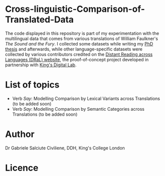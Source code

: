 # Cross-linguistic-Comparison-of-Translated-Data

The code displayed in this repository is part of my experimentation with the multilingual data that comes from various translations of William Faulkner's *The Sound and the Fury*. I collected some datasets while writing my [PhD thesis](https://kclpure.kcl.ac.uk/portal/files/61485099/2016_Salciute_Civiliene_Gabrielle_0975961_ethesis.pdf) and afterwards, while other language-specific datasets were collected by various contributors credited on the [Distant Reading across Languages (DRaL) website](https://dral.kdl.kcl.ac.uk/), the proof-of-concept project developed in partnership with [King's Digital Lab](https://kdl.kcl.ac.uk/our-work/distant-reading/). 

# List of topics

* Verb *Say*: Modelling Comparison by Lexical Variants across Translations (to be added soon)
* Verb *Say*: Modelling Comparison by Semantic Categories across Translations (to be added soon)

# Author
Dr Gabriele Salciute Civiliene, DDH, King's College London

# Licence
